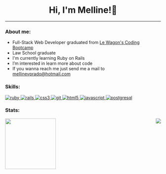  <h1 align="center">Hi, I'm Melline!👋</h1>
<hr>
<h3 align="left">About me:</h3>

- Full-Stack Web Developer graduated from [Le Wagon's Coding Bootcamp](https://www.lewagon.com/)
- Law School graduate
- I'm currently learning Ruby on Rails
- I’m interested in learn more about code
- If you wanna reach me just send me a mail to mellinevprado@hotmail.com


<h3 align="left">Skills:</h3>
<p align="left">  <a href="https://www.ruby-lang.org/en/" target="_blank"> <img src="https://img.shields.io/badge/Ruby-778899?style=for-the-badge&logo=ruby&logoColor=black" alt="ruby" /> </a> <a href="https://rubyonrails.org/" target="_blank"> <img src="https://img.shields.io/badge/Ruby_on_Rails-778899?style=for-the-badge&logo=ruby-on-rails&logoColor=black" alt="rails" /> </a> <a href="https://www.w3schools.com/css/" target="_blank"> <img src="https://img.shields.io/badge/CSS3-778899?style=for-the-badge&logo=css3&logoColor=black" alt="css3" /> </a> <a href="https://git-scm.com/" target="_blank"> <img src="https://shields.io/badge/git-778899?style=for-the-badge&logo=git&logoColor=black" alt="git" /> </a> <a href="https://www.w3.org/html/" target="_blank"> <img src="https://img.shields.io/badge/HTML5-778899?style=for-the-badge&logo=html5&logoColor=black" alt="html5" /> </a> <a href="https://developer.mozilla.org/en-US/docs/Web/JavaScript" target="_blank"> <img src="https://img.shields.io/badge/JavaScript-778899?style=for-the-badge&logo=javascript&logoColor=black" alt="javascript"/> <a href="https://sass-lang.com" target="_blank"> <img src="https://img.shields.io/badge/PostgreSQL-778899?style=for-the-badge&logo=postgresql&logoColor=black" alt="postgresql"/> </a>    </p>

<h3 align="left">Stats:</h3>
<div style="display: inline_block">
    <img height="164em" src="https://github-readme-stats.vercel.app/api?username=mellineprado&count_private=true?&bg_color=000000&text_color=FFFF&title_color=778899"></a> 	<img align="right"src="https://github-readme-stats.vercel.app/api/top-langs/?username=mellineprado&layout=compact&bg_color=000000&text_color=FFFF&title_color=778899"></a>
</div>
